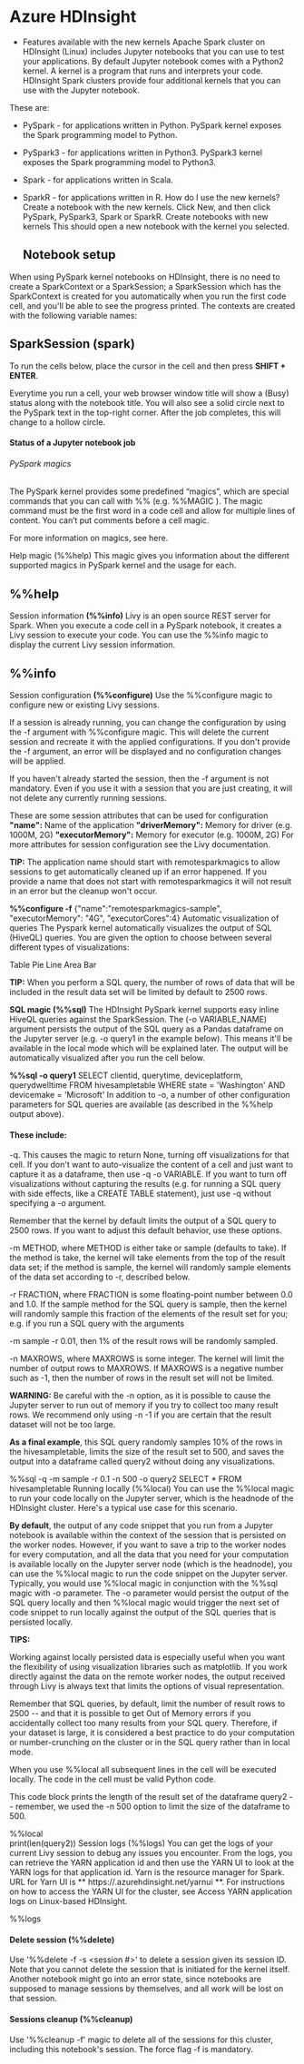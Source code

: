    # Azure HDInsight

* Features available with the new kernels
Apache Spark cluster on HDInsight (Linux) includes Jupyter notebooks that you can use to test your applications.
By default Jupyter notebook comes with a Python2 kernel.
A kernel is a program that runs and interprets your code.
HDInsight Spark clusters provide four additional kernels that you can use with the Jupyter notebook.

These are:
* PySpark - for applications written in Python. PySpark kernel exposes the Spark programming model to Python.
* PySpark3 - for applications written in Python3. PySpark3 kernel exposes the Spark programming model to Python3.
* Spark - for applications written in Scala.
* SparkR - for applications written in R.
How do I use the new kernels?
Create a notebook with the new kernels. Click New, and then click PySpark, PySpark3, Spark or SparkR. 
Create notebooks with new kernels
This should open a new notebook with the kernel you selected.

   ## Notebook setup

When using PySpark kernel notebooks on HDInsight, there is no need to create a SparkContext or a SparkSession; a SparkSession which has the SparkContext is created for you automatically when you run the first code cell, and you'll be able to see the progress printed. The contexts are created with the following variable names:

   ## SparkSession (spark)
To run the cells below, place the cursor in the cell and then press __SHIFT + ENTER__.


Everytime you run a cell, your web browser window title will show a (Busy) status along with the notebook title. You will also see a solid circle next to the PySpark text in the top-right corner. After the job completes, this will change to a hollow circle.

   #### Status of a Jupyter notebook job

   ###### PySpark magics
The PySpark kernel provides some predefined “magics”, which are special commands that you can call with %% (e.g. %%MAGIC ). The magic command must be the first word in a code cell and allow for multiple lines of content. You can’t put comments before a cell magic.

For more information on magics, see here.

Help magic (%%help)
This magic gives you information about the different supported magics in PySpark kernel and the usage for each.

   ## %%help

Session information __(%%info)__
Livy is an open source REST server for Spark. When you execute a code cell in a PySpark notebook, it creates a Livy session to execute your code. You can use the %%info magic to display the current Livy session information.

   ## %%info

Session configuration __(%%configure)__
Use the %%configure magic to configure new or existing Livy sessions.

If a session is already running, you can change the configuration by using the -f argument with %%configure magic. This will delete the current session and recreate it with the applied configurations. If you don't provide the -f argument, an error will be displayed and no configuration changes will be applied.

If you haven't already started the session, then the -f argument is not mandatory. Even if you use it with a session that you are just creating, it will not delete any currently running sessions.

These are some session attributes that can be used for configuration
__"name":__ Name of the application
__"driverMemory":__ Memory for driver (e.g. 1000M, 2G)
__"executorMemory":__ Memory for executor (e.g. 1000M, 2G)
For more attributes for session configuration see the Livy documentation.

__TIP:__ The application name should start with remotesparkmagics to allow sessions to get automatically cleaned up if an error happened. If you provide a name that does not start with remotesparkmagics it will not result in an error but the cleanup won't occur.

__%%configure -f__ 
{"name":"remotesparkmagics-sample", "executorMemory": "4G", "executorCores":4}
Automatic visualization of queries
The Pyspark kernel automatically visualizes the output of SQL (HiveQL) queries. You are given the option to choose between several different types of visualizations:

Table
Pie
Line
Area
Bar

__TIP:__ When you perform a SQL query, the number of rows of data that will be included in the result data set will be limited by default to 2500 rows.

__SQL magic (%%sql)__
The HDInsight PySpark kernel supports easy inline HiveQL queries against the SparkSession. The (-o VARIABLE_NAME) argument persists the output of the SQL query as a Pandas dataframe on the Jupyter server (e.g. -o query1 in the example below). This means it'll be available in the local mode which will be explained later. The output will be automatically visualized after you run the cell below.

__%%sql -o query1__
SELECT clientid, querytime, deviceplatform, querydwelltime 
FROM hivesampletable
WHERE state = 'Washington' AND devicemake = 'Microsoft' 
In addition to -o, a number of other configuration parameters for SQL queries are available (as described in the %%help output above). 

   #### These include:
-q. This causes the magic to return None, turning off visualizations for that cell. If you don't want to auto-visualize the content of a cell and just want to capture it as a dataframe, then use -q -o VARIABLE. If you want to turn off visualizations without capturing the results (e.g. for running a SQL query with side effects, like a CREATE TABLE statement), just use -q without specifying a -o argument.

Remember that the kernel by default limits the output of a SQL query to 2500 rows. If you want to adjust this default behavior, use these options.

-m METHOD, where METHOD is either take or sample (defaults to take). If the method is take, the kernel will take elements from the top of the result data set; if the method is sample, the kernel will randomly sample elements of the data set according to -r, described below.

-r FRACTION, where FRACTION is some floating-point number between 0.0 and 1.0. If the sample method for the SQL query is sample, then the kernel will randomly sample this fraction of the elements of the result set for you; e.g. if you run a SQL query with the arguments 

-m sample -r 0.01, then 1% of the result rows will be randomly sampled.

-n MAXROWS, where MAXROWS is some integer. The kernel will limit the number of output rows to MAXROWS. If MAXROWS is a negative number such as -1, then the number of rows in the result set will not be limited.

__WARNING:__ Be careful with the -n option, as it is possible to cause the Jupyter server to run out of memory if you try to collect too many result rows. We recommend only using -n -1 if you are certain that the result dataset will not be too large.

__As a final example__, this SQL query randomly samples 10% of the rows in the hivesampletable, limits the size of the result set to 500, and saves the output into a dataframe called query2 without doing any visualizations.

%%sql -q -m sample -r 0.1 -n 500 -o query2 
SELECT * FROM hivesampletable
Running locally (%%local)
You can use the %%local magic to run your code locally on the Jupyter server, which is the headnode of the HDInsight cluster. Here's a typical use case for this scenario.

__By default__, the output of any code snippet that you run from a Jupyter notebook is available within the context of the session that is persisted on the worker nodes. However, if you want to save a trip to the worker nodes for every computation, and all the data that you need for your computation is available locally on the Jupyter server node (which is the headnode), you can use the %%local magic to run the code snippet on the Jupyter server. Typically, you would use %%local magic in conjunction with the %%sql magic with -o parameter. The -o parameter would persist the output of the SQL query locally and then %%local magic would trigger the next set of code snippet to run locally against the output of the SQL queries that is persisted locally.

__TIPS:__

Working against locally persisted data is especially useful when you want the flexibility of using visualization libraries such as matplotlib. If you work directly against the data on the remote worker nodes, the output received through Livy is always text that limits the options of visual representation.

Remember that SQL queries, by default, limit the number of result rows to 2500 -- and that it is possible to get Out of Memory errors if you accidentally collect too many results from your SQL query. Therefore, if your dataset is large, it is considered a best practice to do your computation or number-crunching on the cluster or in the SQL query rather than in local mode.

When you use %%local all subsequent lines in the cell will be executed locally. The code in the cell must be valid Python code.

This code block prints the length of the result set of the dataframe query2 -- remember, we used the -n 500 option to limit the size of the dataframe to 500.

%%local  
print(len(query2))
Session logs (%%logs)
You can get the logs of your current Livy session to debug any issues you encounter. From the logs, you can retrieve the YARN application id and then use the YARN UI to look at the YARN logs for that application id. Yarn is the resource manager for Spark. URL for Yarn UI is ** https://<clusterdnsname>.azurehdinsight.net/yarnui **. For instructions on how to access the YARN UI for the cluster, see Access YARN application logs on Linux-based HDInsight.

%%logs
   #### Delete session (%%delete)
Use '%%delete -f -s <session #>' to delete a session given its session ID. Note that you cannot delete the session that is initiated for the kernel itself. Another notebook might go into an error state, since notebooks are supposed to manage sessions by themselves, and all work will be lost on that session.

   #### Sessions cleanup (%%cleanup)
Use '%%cleanup -f' magic to delete all of the sessions for this cluster, including this notebook's session. The force flag -f is mandatory.

